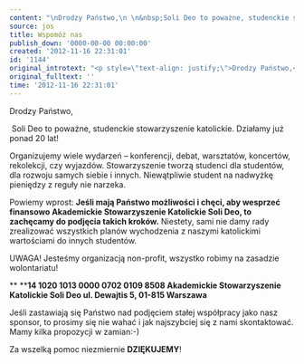 ```yaml
---
content: "\nDrodzy Państwo,\n \n&nbsp;Soli Deo to poważne, studenckie stowarzyszenie katolickie. Działamy już ponad 20 lat!\n\r\n\nOrganizujemy wiele wydarzeń – konferencji, debat, warsztatów, koncertów, rekolekcji, czy wyjazdów. Stowarzyszenie tworzą studenci dla studentów, dla rozwoju samych siebie i innych. Niewątpliwie student na nadwyżkę pieniędzy z reguły nie narzeka.\n \n Powiemy wprost:\n **Jeśli mają Państwo możliwości i chęci, aby wesprzeć finansowo Akademickie Stowarzyszenie Katolickie Soli Deo, to zachęcamy do podjęcia takich kroków.** Niestety, sami nie damy rady zrealizować wszystkich planów wychodzenia z naszymi katolickimi wartościami do innych studentów.\n \n UWAGA! Jesteśmy organizacją non-profit, wszystko robimy na zasadzie wolontariatu!\n \n **\n****14 1020 1013 0000 0702 0109 8508\n Akademickie Stowarzyszenie Katolickie Soli Deo\n ul. Dewajtis 5, 01-815 Warszawa**\n \n \nJeśli zastawiają się Państwo nad podjęciem stałej współpracy&nbsp;jako nasz sponsor, to prosimy się nie wahać i jak najszybciej się z nami skontaktować. Mamy kilka propozycji w zamian:-)\n \n Za wszelką pomoc niezmiernie **DZIĘKUJEMY**!\n"
source: jos
title: Wspomóż nas
publish_down: '0000-00-00 00:00:00'
created: '2012-11-16 22:31:01'
id: '1144'
original_introtext: "<p style=\"text-align: justify;\">Drodzy Państwo,<br /> <br />&nbsp;Soli Deo to poważne, studenckie stowarzyszenie katolickie. Działamy już ponad 20 lat!</p>\r\n<p style=\"text-align: justify;\">Organizujemy wiele wydarzeń – konferencji, debat, warsztatów, koncertów, rekolekcji, czy wyjazdów. Stowarzyszenie tworzą studenci dla studentów, dla rozwoju samych siebie i innych. Niewątpliwie student na nadwyżkę pieniędzy z reguły nie narzeka.<br /> <br /> Powiemy wprost:<br /> <span style=\"font-size: 12pt;\"><span style=\"font-family: &amp;amp;amp;\"><strong><span style=\"font-family: &amp;amp;amp;\"><span style=\"font-size: 10pt;\"><span style=\"font-family: &amp;amp;amp;\">Jeśli mają Państwo możliwości i chęci, aby wesprzeć finansowo Akademickie Stowarzyszenie Katolickie Soli Deo, to zachęcamy do podjęcia takich kroków.</span></span></span></strong> </span></span>Niestety, sami nie damy rady zrealizować wszystkich planów wychodzenia z naszymi katolickimi wartościami do innych studentów.<br /> <br /> UWAGA! Jesteśmy organizacją non-profit, wszystko robimy na zasadzie wolontariatu!<br /> <br /> <strong><span style=\"font-size: 14pt;\"><br /></span></strong><span style=\"font-size: 10pt;\"><span style=\"font-family: &amp;amp;amp;\"><span style=\"font-family: &amp;amp;amp;\"><strong>14 1020 1013 0000 0702 0109 8508<br /> Akademickie Stowarzyszenie Katolickie Soli Deo<br /> ul. Dewajtis 5, 01-815 Warszawa</strong></span></span></span><br /> <br /> <br />Jeśli zastawiają się Państwo nad podjęciem stałej współpracy&nbsp;jako nasz sponsor, to prosimy się nie wahać i jak najszybciej się z nami skontaktować. Mamy kilka propozycji w zamian:-)<br /> <br /> Za wszelką pomoc niezmiernie <strong>DZIĘKUJEMY</strong>!</p>"
original_fulltext: ''
time: '2012-11-16 22:31:01'
---
```

Drodzy Państwo,
 
&nbsp;Soli Deo to poważne, studenckie stowarzyszenie katolickie. Działamy już ponad 20 lat!


Organizujemy wiele wydarzeń – konferencji, debat, warsztatów, koncertów, rekolekcji, czy wyjazdów. Stowarzyszenie tworzą studenci dla studentów, dla rozwoju samych siebie i innych. Niewątpliwie student na nadwyżkę pieniędzy z reguły nie narzeka.
 
 Powiemy wprost:
 **Jeśli mają Państwo możliwości i chęci, aby wesprzeć finansowo Akademickie Stowarzyszenie Katolickie Soli Deo, to zachęcamy do podjęcia takich kroków.** Niestety, sami nie damy rady zrealizować wszystkich planów wychodzenia z naszymi katolickimi wartościami do innych studentów.
 
 UWAGA! Jesteśmy organizacją non-profit, wszystko robimy na zasadzie wolontariatu!
 
 **
****14 1020 1013 0000 0702 0109 8508
 Akademickie Stowarzyszenie Katolickie Soli Deo
 ul. Dewajtis 5, 01-815 Warszawa**
 
 
Jeśli zastawiają się Państwo nad podjęciem stałej współpracy&nbsp;jako nasz sponsor, to prosimy się nie wahać i jak najszybciej się z nami skontaktować. Mamy kilka propozycji w zamian:-)
 
 Za wszelką pomoc niezmiernie **DZIĘKUJEMY**!


<!--{{json:{"created_date":"2012-11-16 22:31:01","publish_down":"0000-00-00 00:00:00","id":"1144"}}}-->